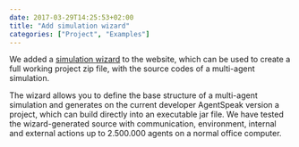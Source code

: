 ```yaml
---
date: 2017-03-29T14:25:53+02:00
title: "Add simulation wizard"
categories: ["Project", "Examples"]
---
```


We added a [simulation wizard](/tutorials/wizard) to the website, which can be used to create a full working project zip file, with the source codes of a multi-agent simulation.
<!--more--> 

The wizard allows you to define the base structure of a multi-agent simulation and generates on the current developer AgentSpeak version a project, which can build directly into an executable jar file. 
We have tested the wizard-generated source with communication, environment, internal and external actions up to 2.500.000 agents on a normal office computer.
